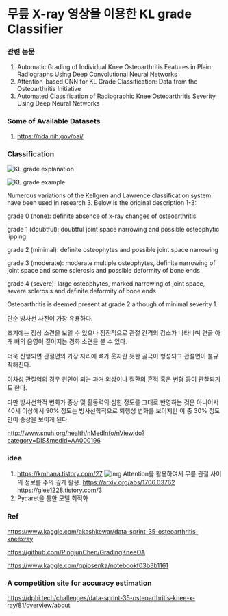 # 무릎  X-ray 영상을  이용한  KL grade Classifier

### 관련 논문

1. Automatic Grading of Individual Knee Osteoarthritis Features in Plain Radiographs Using Deep Convolutional Neural Networks
2. Attention-based CNN for KL Grade Classification: Data from the Osteoarthritis Initiative
3. Automated Classification of Radiographic Knee Osteoarthritis Severity Using Deep Neural Networks

### Some of Available Datasets

1. https://nda.nih.gov/oai/

### Classification

![KL grade explanation](https://github.com/d9249/MDL/blob/main/TermProject/KL-grade%20explanation.png)

![KL grade example](https://github.com/d9249/MDL/blob/main/TermProject/KL-grade%20example.png)

Numerous variations of the Kellgren and Lawrence classification system have been used in research 3. Below is the original description 1-3:

grade 0 (none): definite absence of x-ray changes of osteoarthritis

grade 1 (doubtful): doubtful joint space narrowing and possible osteophytic lipping

grade 2 (minimal): definite osteophytes and possible joint space narrowing

grade 3 (moderate): moderate multiple osteophytes, definite narrowing of joint space and some sclerosis and possible deformity of bone ends

grade 4 (severe): large osteophytes, marked narrowing of joint space, severe sclerosis and definite deformity of bone ends

Osteoarthritis is deemed present at grade 2 although of minimal severity 1.

단순 방사선 사진이 가장 유용하다. 

초기에는 정상 소견을 보일 수 있으나 점진적으로 관절 간격의 감소가 나타나며 연골 아래 뼈의 음영이 짙어지는 경화 소견을 볼 수 있다. 

더욱 진행되면 관절면의 가장 자리에 뼈가 웃자란 듯한 골극이 형성되고 관절면이 불규칙해진다. 

이차성 관절염의 경우 원인이 되는 과거 외상이나 질환의 흔적 혹은 변형 등이 관찰되기도 한다. 

다만 방사선학적 변화가 증상 및 활동력의 심한 정도를 그대로 반영하는 것은 아니어서 40세 이상에서 90% 정도는 방사선학적으로 퇴행성 변화를 보이지만 이 중 30% 정도만이 증상을 보이게 된다.

http://www.snuh.org/health/nMedInfo/nView.do?category=DIS&medid=AA000196



### idea

1. https://kmhana.tistory.com/27
   ![img](https://blog.kakaocdn.net/dn/um3iU/btq8R0EvnO7/foZAXe9cpW7ycFzL9K5lO1/img.png)
   Attention을 활용하여서 무릎 관절 사이의 정보를 주의 깊게 활용.
   https://arxiv.org/abs/1706.03762
   https://glee1228.tistory.com/3
2. Pycaret을 통한 모델 최적화

### Ref

https://www.kaggle.com/akashkewar/data-sprint-35-osteoarthritis-kneexray

https://github.com/PingjunChen/GradingKneeOA

https://www.kaggle.com/gpiosenka/notebookf03b3b1161

### A competition site for accuracy estimation

https://dphi.tech/challenges/data-sprint-35-osteoarthritis-knee-x-ray/81/overview/about
